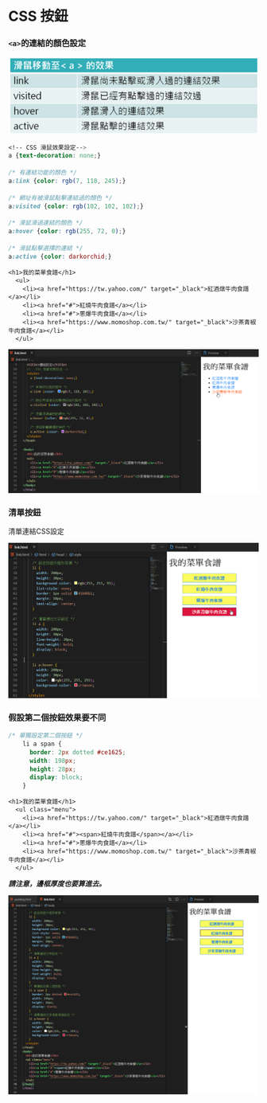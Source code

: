 # CSS 按鈕

### `<a>`的連結的顏色設定

![](.gitbook/assets/image%20%2810%29.png)

```css
<!-- CSS 滑鼠效果設定-->
a {text-decoration: none;}

/* 有連結功能的顏色 */
a:link {color: rgb(7, 118, 245);}

/* 網址有被滑鼠點擊連結過的顏色 */
a:visited {color: rgb(102, 102, 102);}

/* 滑鼠滑過連結的顏色 */
a:hover {color: rgb(255, 72, 0);}

/* 滑鼠點擊選擇的連結 */
a:active {color: darkorchid;}
```

```markup
<h1>我的菜單食譜</h1>
  <ul>
    <li><a href="https://tw.yahoo.com/" target="_black">紅酒燉牛肉食譜</a></li>
    <li><a href="#">紅燒牛肉食譜</a></li>
    <li><a href="#">蔥爆牛肉食譜</a></li>
    <li><a href="https://www.momoshop.com.tw/" target="_black">沙茶青椒牛肉食譜</a></li>
  </ul>
```

![](.gitbook/assets/image%20%2812%29.png)

### 清單按鈕

清單連結CSS設定

![](.gitbook/assets/image%20%2822%29.png)

### 假設第二個按鈕效果要不同

```css
/* 單獨設定第二個按鈕 */
    li a span {
      border: 2px dotted #ce1625;
      width: 198px;
      height: 28px;
      display: block;
    }
```

```markup
<h1>我的菜單食譜</h1>
  <ul class="menu">
    <li><a href="https://tw.yahoo.com/" target="_black">紅酒燉牛肉食譜</a></li>
    <li><a href="#"><span>紅燒牛肉食譜</span></a></li>
    <li><a href="#">蔥爆牛肉食譜</a></li>
    <li><a href="https://www.momoshop.com.tw/" target="_black">沙茶青椒牛肉食譜</a></li>
  </ul>
```

_**請注意，邊框厚度也要算進去。**_

![](.gitbook/assets/image%20%2820%29.png)

